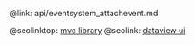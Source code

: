 @link: api/eventsystem_attachevent.md

@seolinktop: [mvc library](https://webix.com)
@seolink: [dataview ui](https://webix.com/widget/dataview/)